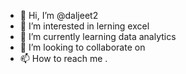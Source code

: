 - 👋 Hi, I’m @daljeet2
- 👀 I’m interested in lerning excel
- 🌱 I’m currently learning data analytics
- 💞️ I’m looking to collaborate on 
- 📫 How to reach me .

<!---
daljeet2/daljeet2 is a ✨ special ✨ repository because its `README.md` (this file) appears on your GitHub profile.
You can click the Preview link to take a look at your changes.
--->
